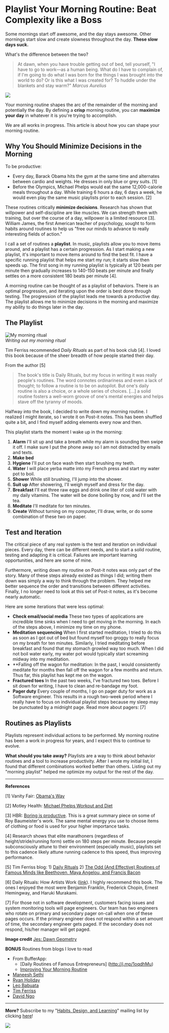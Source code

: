 # Playlist Your Morning Routine: Beat Complexity like a Boss

Some mornings start off awesome, and the day stays awesome. Other mornings start slow and create slowness throughout the day. **These slow days suck.**

What's the difference between the two?

> At dawn, when you have trouble getting out of bed, tell yourself, "I have to go to work—as a human being. What do I have to complain of, if I'm going to do what I was born for the things I was brought into the world to do? Or is this what I was created for? To huddle under the blankets and stay warm?"
> *Marcus Aurelius*

![](morning.jpg)

Your morning routine shapes the arc of the remainder of the morning and potentially the day. By defining a **crisp** morning routine, you can **maximize your day** in whatever it is you're trying to accomplish.

We are all works in progress. This article is about how you can shape your morning routine.

## Why You Should Minimize Decisions in the Morning

To be productive:

- Every day, Barack Obama hits the gym at the same time and alternates between cardio and weights. He dresses in only blue or grey suits. [1]
- Before the Olympics, Michael Phelps would eat the same 12,000-calorie meals throughout a day. While training 6 hours a day, 6 days a week, he would even play the same music playlists prior to each session. [2]

These routines critically **minimize decisions**. Research has shown that willpower and self-discipline are like muscles. We can strength them with training, but over the course of a day, willpower is a limited resource [3]. William James, the first American teacher of psychology, sought to form habits around routines to help us "free our minds to advance to really interesting fields of action."

I call a set of routines a **playlist**. In music, playlists allow you to move items around, and a playlist has a certain progression. As I start making a new playlist, it's important to move items around to find the best fit. I have a specific running playlist that helps me start my run; it starts slow then speeds up. The first song in my running playlist is typically at 120 beats per minute then gradually increases to 140-150 beats per minute and finally settles on a more consistent 180 beats per minute [4]. 

A morning routine can be thought of as a playlist of behaviors. There is an optimal progression, and iterating upon the order is best done through testing. The progression of the playlist leads me towards a productive day. The playlist allows me to minimize decisions in the morning and maximize my ability to do things later in the day.

## The Playlist

![My morning ritual](morning-routine.jpg "My morning ritual")  
*Writing out my morning ritual*

Tim Ferriss recommended *Daily Rituals* as part of his book club [4]. I loved this book because of the sheer breadth of how people started their day.

From the author [5]
> The book's title is Daily Rituals, but my focus in writing it was really people's routines. The word connotes ordinariness and even a lack of thought; to follow a routine is to be on autopilot. But one's daily routine is also a choice, or a whole series of choices. [...] a solid routine fosters a well-worn groove of one's mental energies and helps stave off the tyranny of moods.

Halfway into the book, I decided to write down my morning routine. I realized I might iterate, so I wrote it on Post-it notes. This has been shuffled quite a bit, and I find myself adding elements every now and then.

This playlist starts the moment I wake up in the morning:

1. **Alarm** I'll sit up and take a breath while my alarm is sounding then swipe it off. I make sure I put the phone away so I am not distracted by emails and texts.
2. **Make bed**
2. **Hygiene** I'll put on face wash then start brushing my teeth.
3. **Water** I will place yerba matte into my French press and start my water pot to boil.
4. **Shower** While still brushing, I'll jump into the shower.
5. **Suit up** After showering, I'll weigh myself and dress for the day.
6. **Breakfast** I'll eat three raw eggs and drink one liter of cold water with my daily vitamins. The water will be done boiling by now, and I'll set the tea.
7. **Meditate** I'll meditate for ten minutes.
8. **Create** Without turning on my computer, I'll draw, write, or do some combination of these two on paper.

## Test and Iteration

The critical piece of any real system is the test and iteration on individual pieces. Every day, there can be different needs, and to start a solid routine, testing and adapting it is critical. Failures are important learning opportunities, and here are some of mine.

Furthermore, writing down my routine on Post-it notes was only part of the story. Many of these steps already existed as things I did; writing them down was simply a way to think through the problem. They helped me better sequence the order and transitions between different activities. Finally, I no longer need to look at this set of Post-it notes, as it's become nearly automatic.

Here are some iterations that were less optimal:

- **Check email/social media** These two types of applications are incredible time sinks when I need to get moving in the morning. In each of the steps above, I minimize my time on my phone.
- **Meditation sequencing** When I first started meditation, I tried to do this as soon as I got out of bed but found myself too groggy to really focus on my breath for ten minutes. Similarly, I tried meditating before breakfast and found that my stomach growled way too much. When I did not boil water early, my water pot would typically start screaming midway into my meditation.
- **Falling off the wagon for meditation: In the past, I would consistently meditate for months then fall off the wagon for a few months and return. Thus far, this playlist has kept me on the wagon.
- **Fractured toes** In the past two weeks, I’ve fractured two toes. Before I sit down for writing, I have to clean and re-bandage my foot.
- **Pager duty** Every couple of months, I go on pager duty for work as a Software engineer. This results in a rough two-week period where I really have to focus on individual playlist steps because my sleep may be punctuated by a midnight page. Read more about pagers: [7]

## Routines as Playlists

Playlists represent individual actions to be performed. My morning routine has been a work in progress for years, and I expect this to continue to evolve.

**What should you take away?** Playlists are a way to think about behavior routines and a tool to increase productivity. After I wrote my initial list, I found that different combinations worked better than others. Listing out my "morning playlist" helped me optimize my output for the rest of the day.

----

**References**

[1] Vanity Fair: [Obama's Way](http://j.mp/ZGDZCo "Obama's Way")

[2] Motley Health: [Michael Phelps Workout and Diet](http://j.mp/1ocnpHt "Motley Health: Michael Phelps Workout and Diet")

[3] HBR: [Boring is productive](http://j.mp/1qBCyXo "Boring is Productive"). This is a great summary piece on some of Roy Baumeister's work. The same mental energy you use to choose items of clothing or food is used for your higher importance tasks.

[4] Research shows that elite marathoners (regardless of height/stride/running form) settle on 180 steps per minute. Because people subconsciously attune to their environment (especially music), playlists set to this cadence likely attune running cadence to this speed, thus improving performance.

[5] Tim Ferriss blog: 1) [Daily Rituals](http://j.mp/1vOFQ9o "Daily Rituals") 2) [The Odd (And Effective) Routines of Famous Minds like Beethoven, Maya Angelou, and Francis Bacon](http://j.mp/1qBINup "The Odd (And Effective) Routines of Famous Minds like Beethoven, Maya Angelou, and Francis Bacon")

[6] Daily Rituals: How Artists Work ([link](http://www.amazon.com/Daily-Rituals-How-Artists-Work/dp/0307273601)). I highly recommend this book. The ones I enjoyed the most were Benjamin Franklin, Frederick Chopin, Ernest Hemingway, and Haruki Murakami.

[7] For those not in software development, customers facing issues and system monitoring tools will page engineers. Our team has two engineers who rotate on primary and secondary pager on-call when one of these pages occurs. If the primary engineer does not respond within a set amount of time, the secondary engineer gets paged. If the secondary does not respond, his/her manager will get paged.

**Image credit**  [Jes: Dawn Geometry](http://j.mp/X9JcKa)

**BONUS** Routines from blogs I love to read

- From BufferApp: 
    - [Daily Routines of Famous Entrepreneurs] (http://j.mp/1oqdhMu) 
    - [Improving Your Morning Routine](http://j.mp/1qBJXWA)
- [Maneesh Sethi](http://j.mp/TXcPw1)
- [Ryan Holiday](http://j.mp/1m6I4jm)
- [Leo Babuata](http://j.mp/1mYaWFX)
- [Tim Ferriss](http://j.mp/1r19Y15)
- [David Ngo](http://j.mp/1lnCh5d)


-----------

**More?** Subscribe to my "[Habits, Design, and Learning](https://tinyletter.com/frankc)" mailing list by clicking [here](https://tinyletter.com/frankc)!

![](https://ga-beacon.appspot.com/UA-36961797-1/sheets/2014-july-morning-routines)
